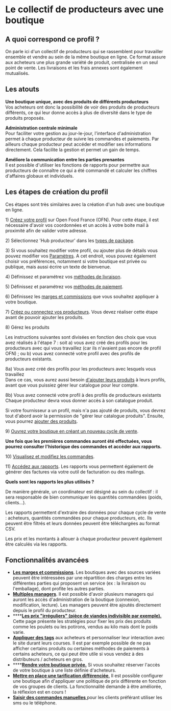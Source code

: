 # Le collectif de producteurs avec une boutique

## A quoi correspond ce profil ?

On parle ici d'un collectif de producteurs qui se rassemblent pour travailler ensemble et vendre au sein de la même boutique en ligne. Ce format assure aux acheteurs une plus grande variété de produit, centralisée en un seul point de vente. Les livraisons et les frais annexes sont également mutualisés.

## Les atouts

**Une boutique unique, avec des produits de différents producteurs**    
Vos acheteurs ont donc la possibilité de voir des produits de producteurs différents, ce qui leur donne accès à plus de diversité dans le type de produits proposés.

**Administration centrale minimale**    
Pour faciliter votre gestion au jour-le-jour, l'interface d'administration permet à chaque producteur de suivre les commandes et paiements. Par ailleurs chaque producteur peut accéder et modifier ses informations directement. Cela facilite la gestion et permet un gain de temps.

**Améliore la communication entre les parties prenantes**   
Il est possible d'utiliser les fonctions de rapports pour permettre aux producteurs de connaître ce qui a été commandé et calculer les chiffres d'affaires globaux et individuels.

## Les étapes de création du profil

Ces étapes sont très similaires avec la création d'un hub avec une boutique en ligne.

1\) [Créez votre profil](../fonctionnalites-standards/inscription-et-creation-de-profil.md) sur Open Food France \(OFN\). Pour cette étape, il est nécessaire d'avoir vos coordonnées et un accès à votre boite mail à proximité afin de valider votre adresse.

2\) Sélectionnez 'Hub producteur' dans les [types de package](../fonctionnalites-standards/votre-profil/types-de-package.md).

3\) Si vous souhaitez modifier votre profil, ou ajouter plus de détails vous pouvez modifier vos [Paramètres](../fonctionnalites-standards/votre-profil/parametres.md). A cet endroit, vous pouvez également choisir vos préférences, notamment si votre boutique est privée ou publique, mais aussi écrire un texte de bienvenue.

4\) Définissez et paramétrez vos [méthodes de livraison](../fonctionnalites-standards/mise-en-place-dune-boutique/types-de-livraisons.md).

5\) Définissez et paramétrez vos [méthodes de paiement](../fonctionnalites-standards/mise-en-place-dune-boutique/methodes-de-paiements.md).

6\) Définissez les [marges et commissions](../fonctionnalites-standards/mise-en-place-dune-boutique/frais-et-taxes.md) que vous souhaitez appliquer à votre boutique.

7\) [Créez ou connectez vos producteurs](../fonctionnalites-standards/votre-profil/creez-ou-connectez-vos-producteurs.md). Vous devez réaliser cette étape avant de pouvoir ajouter les produits.

8\) Gérez les produits

Les instructions suivantes sont divisées en fonction des choix que vous avez réalisés à l'étape 7 : soit a\) vous avez créé des profils pour les producteurs avec qui vous travaillez \(car ils n'avaient pas encore de profil OFN\) ; ou b\) vous avez connecté votre profil avec des profils de producteurs existants.

8a\) Vous avez créé des profils pour les producteurs avec lesquels vous travaillez  
Dans ce cas, vous aurez aussi besoin [d'ajouter leurs produits](../fonctionnalites-standards/produits-1/produits.md) à leurs profils, avant que vous puissiez gérer leur catalogue pour leur compte.

8b\) Vous avez connecté votre profil à des profils de producteurs existants  
Chaque producteur devra vous donner accès à son catalogue produit.

Si votre fournisseur a un profil, mais n'a pas ajouté de produits, vous devrez tout d'abord avoir la permission de "gérer leur catalogue produits". Ensuite, vous pourrez [ajouter des produits](../fonctionnalites-standards/produits-1/produits.md).

9\) [Ouvrez votre boutique en créant un nouveau cycle de vente](../fonctionnalites-standards/mise-en-place-dune-boutique/cycles-de-vente/cycle-de-vente-pour-les-hub.md).

**Une fois que les premières commandes auront été effectuées, vous pourrez consulter l'historique des commandes et accéder aux rapports.**    
  
10\) [Visualisez et modifiez les commandes](../fonctionnalites-standards/commandes/visualisation-des-commandes.md).

11\) [Accédez aux rapports](https://ofnuserguidefr.gitbook.io/guide-utilisateur-open-food-france/~/edit/drafts/-LOtcWtc5nfBfNc_RXyQ/fonctionnalites-standards/commandes/rapports). Les rapports vous permettent également de générer des factures via votre outil de facturation ou des mailings.

**Quels sont les rapports les plus utilisés ?**

De manière générale, un coordinateur est désigné au sein du collectif : il sera responsable de bien communiquer les quantités commandées \(poids, clients...\).

Les rapports permettent d'extraire des données pour chaque cycle de vente : acheteurs, quantités commandées pour chaque producteurs, etc. Ils peuvent être filtrés et leurs données peuvent être téléchargées au format CSV.

Les prix et les montants à allouer à chaque producteur peuvent également être calculés via les rapports.

## Fonctionnalités avancées

* [**Les marges et commissions**](../fonctionnalites-standards/mise-en-place-dune-boutique/frais-et-taxes.md). Les boutiques avec des sources variées peuvent être intéressées par une répartition des charges entre les différentes parties qui proposent un service \(ex : la livraison ou l'emballage\), dont profite les autres parties.
* [**Multiples managers**](https://ofnuserguidefr.gitbook.io/guide-utilisateur-open-food-france/fonctionnalites-standards/votre-profil/parametres#managers). Il est possible d'avoir plusieurs managers qui auront les accès d'administration de la boutique \(connexion, modification, lecture\). Les managers peuvent être ajoutés directement depuis le profil du producteur.
* \*\*\*\*[**Les prix "irréguliers" \(pièce de viandes indivisible par exemple\).**](../fonctionnalites-standards/produits-1/pricing-irregular-items-kg.md) Cette page présente les stratégies pour fixer les prix des produits comme les poulets ou les potirons, vendus au kilo mais dont le poids varie.
* [**Appliquer des tags**](../fonctionnalites-standards/mise-en-place-dune-boutique/affichages-et-prix-differencies-par-categorie-dacheteur/customized-shopping-experience.md) aux acheteurs et personnaliser leur interaction avec le site durant leurs courses. Il est par exemple possible de ne pas afficher certains produits ou certaines méthodes de paiements à certains acheteurs, ce qui peut être utile si vous vendez à des distributeurs / acheteurs en gros.
* \*\*\*\*[**Rendre votre boutique privée.**](../fonctionnalites-standards/mise-en-place-dune-boutique/private-shopfront.md) Si vous souhaitez réserver l'accès de votre boutique à une liste définie d'acheteurs.
* [**Mettre en place une tarification différenciée**.]() Il est possible configurer une boutique afin d'appliquer une politique de prix différente en fonction de vos groupes de clients. La fonctionnalité demande à être améliorée, la réflexion est en cours !
* [**Saisir des commandes manuelles** ](../fonctionnalites-standards/commandes/manual-orders.md)pour les clients préférant utiliser les sms ou le téléphone.

